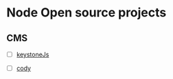 
# Node Open source projects


## CMS

 - [ ] [keystoneJs](http://keystonejs.com/)
 - [ ] [cody](http://howest.cody-cms.org/en/)


